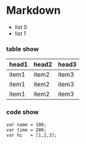 # Markdown
- list 0
- list 1

### table show

|head1|head2|head3|
|-----|-----|-----|
|item1|item2|item3|
|item1|item2|item3|
|item1|item2|item3|


### code show

```
var name = 100;
var time = 200;
var hi   = [1,2,3];
```